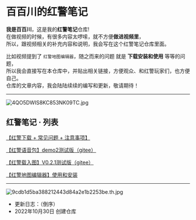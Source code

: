 

# 百百川的红警笔记

**我是百百川**，这是我的**红警笔记**仓库!  
在做视频的时候，有很多内容太啰嗦，就不方便**做进视频里**，  
所以，跟视频相关的补充内容和说明，我会写在这个红警笔记仓库里面。  

比如视频提到了 `红警地图编辑器`，随之而来的问题 就是 **下载安装和使用** 等等的问题，  
所以我会直接写在本仓库中，并贴出相关链接，方便观众、和红警玩家们，也方便自己。  
仓库的文章内容，我会陆陆续续的编写和更新，敬请期待！

---

![4QO5DWIS8KC853NK09TC.jpg](https://s1.imagehub.cc/images/2022/10/30/4QO5DWIS8KC853NK09TC.jpg)


## 红警笔记 · 列表
[【红警下载 + 常见问题 + 注意事项】](https://github.com/750ti/baibaichuan-RA2)

[【红警语音包】demo2测试版（gitee）](https://gitee.com/gtx750ti/bbc/issues/I46WH0)

[【红警载入图】V0.2.1测试版（gitee）](https://gitee.com/gtx750ti/bbc/issues/I4MX8A)

[【红警地图编辑器】使用和安装](https://github.com/750ti/Baibaichuan-Ra2-Note/blob/main/%E3%80%90%E7%BA%A2%E8%AD%A6%E5%9C%B0%E5%9B%BE%E7%BC%96%E8%BE%91%E5%99%A8%E3%80%91%E4%BD%BF%E7%94%A8%E5%92%8C%E5%AE%89%E8%A3%85.md)



---


![9cdb1d5ba388212443d84a2e1b2253be.th.jpg](https://s1.imagehub.cc/images/2022/10/07/9cdb1d5ba388212443d84a2e1b2253be.th.jpg)


- 更新日志：（倒序）
- 2022年10月30日 创建仓库  







